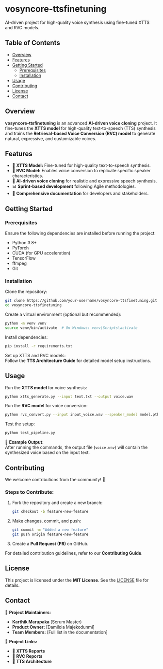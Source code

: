 # **vosyncore-ttsfinetuning**  

AI-driven project for high-quality voice synthesis using fine-tuned XTTS and RVC models.  

## **Table of Contents**  
- [Overview](#overview)  
- [Features](#features)  
- [Getting Started](#getting-started)  
  - [Prerequisites](#prerequisites)  
  - [Installation](#installation)  
- [Usage](#usage)  
- [Contributing](#contributing)  
- [License](#license)  
- [Contact](#contact)  

## **Overview**  
**vosyncore-ttsfinetuning** is an advanced **AI-driven voice cloning** project. It fine-tunes the **XTTS model** for high-quality text-to-speech (TTS) synthesis and trains the **Retrieval-based Voice Conversion (RVC) model** to generate natural, expressive, and customizable voices.  

## **Features**  
- 🎤 **XTTS Model:** Fine-tuned for high-quality text-to-speech synthesis.  
- 🔄 **RVC Model:** Enables voice conversion to replicate specific speaker characteristics.  
- 🚀 **AI-driven voice cloning** for realistic and expressive speech synthesis.  
- 📊 **Sprint-based development** following Agile methodologies.  
- 📝 **Comprehensive documentation** for developers and stakeholders.  

## **Getting Started**  

### **Prerequisites**  
Ensure the following dependencies are installed before running the project:  
- Python 3.8+  
- PyTorch  
- CUDA (for GPU acceleration)  
- TensorFlow  
- ffmpeg  
- Git  

### **Installation**  
Clone the repository:  
```bash
git clone https://github.com/your-username/vosyncore-ttsfinetuning.git
cd vosyncore-ttsfinetuning
```  

Create a virtual environment (optional but recommended):  
```bash
python -m venv venv
source venv/bin/activate  # On Windows: venv\Scripts\activate
```  

Install dependencies:  
```bash
pip install -r requirements.txt
```  

Set up XTTS and RVC models:  
Follow the **TTS Architecture Guide** for detailed model setup instructions.  

## **Usage**  

Run the **XTTS model** for voice synthesis:  
```bash
python xtts_generate.py --input text.txt --output voice.wav
```  

Run the **RVC model** for voice conversion:  
```bash
python rvc_convert.py --input input_voice.wav --speaker_model model.pth --output cloned_voice.wav
```  

Test the setup:  
```bash
python test_pipeline.py
```  

🎯 **Example Output:**  
After running the commands, the output file (`voice.wav`) will contain the synthesized voice based on the input text.  

## **Contributing**  
We welcome contributions from the community! 🚀  

### **Steps to Contribute:**  
1. Fork the repository and create a new branch:  
   ```bash
   git checkout -b feature-new-feature
   ```  
2. Make changes, commit, and push:  
   ```bash
   git commit -m "Added a new feature"
   git push origin feature-new-feature
   ```  
3. Create a **Pull Request (PR)** on GitHub.  

For detailed contribution guidelines, refer to our **Contributing Guide**.  

## **License**  
This project is licensed under the **MIT License**. See the [LICENSE](LICENSE) file for details.  

## **Contact**  

📧 **Project Maintainers:**  
- **Karthik Marupaka** (Scrum Master)  
- **Product Owner:** [Damilola Majekodunmi]  
- **Team Members:** [Full list in the documentation]  

📌 **Project Links:**  
- 🔗 **XTTS Reports**  
- 🔗 **RVC Reports**  
- 🔗 **TTS Architecture**
